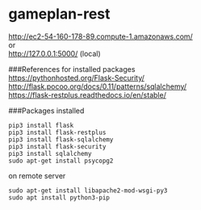 # gameplan-rest  
http://ec2-54-160-178-89.compute-1.amazonaws.com/  
or  
http://127.0.0.1:5000/  (local)  

###References for installed packages  
https://pythonhosted.org/Flask-Security/  
http://flask.pocoo.org/docs/0.11/patterns/sqlalchemy/  
https://flask-restplus.readthedocs.io/en/stable/  



###Packages installed
```
pip3 install flask
pip3 install flask-restplus
pip3 install flask-sqlalchemy
pip3 install flask-security
pip3 install sqlalchemy
sudo apt-get install psycopg2
```
on remote server
``` 
sudo apt-get install libapache2-mod-wsgi-py3
sudo apt install python3-pip
```